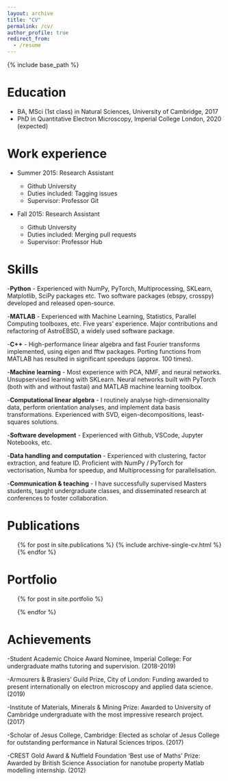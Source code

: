 ```yaml
---
layout: archive
title: "CV"
permalink: /cv/
author_profile: true
redirect_from:
  - /resume
---
```


{% include base_path %}

Education
======
* BA, MSci (1st class) in Natural Sciences, University of Cambridge, 2017
* PhD in Quantitative Electron Microscopy, Imperial College London, 2020 (expected)

Work experience
======
* Summer 2015: Research Assistant
  * Github University
  * Duties included: Tagging issues
  * Supervisor: Professor Git

* Fall 2015: Research Assistant
  * Github University
  * Duties included: Merging pull requests
  * Supervisor: Professor Hub
  
Skills
======
-**Python** - Experienced with NumPy, PyTorch, Multiprocessing, SKLearn, Matplotlib, SciPy packages etc. Two software packages (ebspy, crosspy) developed and released open-source.

-**MATLAB** - Experienced with Machine Learning, Statistics, Parallel Computing toolboxes, etc. Five years’ experience. Major contributions and refactoring of AstroEBSD, a widely used software package.

-**C++** - High-performance linear algebra and fast Fourier transforms implemented, using eigen and fftw packages. Porting functions from MATLAB has resulted in significant speedups (approx. 100 times).

-**Machine learning** - Most experience with PCA, NMF, and neural networks. Unsupservised learning with SKLearn. Neural networks built with PyTorch (both with and without fastai) and MATLAB machine learning toolbox.

-**Computational linear algebra** - I routinely analyse high-dimensionality data, perform orientation analyses, and implement data basis transformations. Experienced with SVD, eigen-decompositions, least-squares solutions.

-**Software development** - Experienced with Github, VSCode, Jupyter Notebooks, etc.

-**Data handling and computation** - Experienced with clustering, factor extraction, and feature ID. Proficient with NumPy / PyTorch for vectorisation, Numba for speedup, and Multiprocessing for parallelisation.

-**Communication & teaching** - I have successfully supervised Masters students, taught undergraduate classes, and disseminated research at conferences to foster collaboration.

Publications
======
  <ul>{% for post in site.publications %}
    {% include archive-single-cv.html %}
  {% endfor %}</ul>
  
Portfolio
======
  <ul>{% for post in site.portfolio %}
    
  {% endfor %}</ul>
  
Achievements
======
-Student Academic Choice Award Nominee, Imperial College: For undergraduate maths tutoring and supervision. (2018-2019)

-Armourers & Brasiers’ Guild Prize, City of London: Funding awarded to present internationally on electron microscopy and applied data science. (2019)

-Institute of Materials, Minerals & Mining Prize: Awarded to University of Cambridge undergraduate with the most impressive research project. (2017)

-Scholar of Jesus College, Cambridge: Elected as scholar of Jesus College for outstanding performance in Natural Sciences tripos. (2017)

-CREST Gold Award & Nuffield Foundation ‘Best use of Maths’ Prize: Awarded by British Science Association for nanotube property Matlab modelling internship. (2012)
